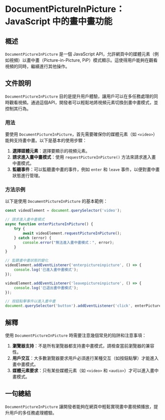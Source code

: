 <!--
Meta Description: # DocumentPictureInPicture：JavaScript 中的畫中畫功能 ## 概述 `DocumentPictureInPicture` 是一個 JavaScript API，允許網頁中的媒體元素（例如視頻）以畫中畫（Picture-in-Picture, PiP）模式顯示。這使...
Meta Keywords: documentpictureinpicture, videoelement, javascript, video, enterpictureinpicture
-->

# DocumentPictureInPicture：JavaScript 中的畫中畫功能

## 概述
`DocumentPictureInPicture` 是一個 JavaScript API，允許網頁中的媒體元素（例如視頻）以畫中畫（Picture-in-Picture, PiP）模式顯示。這使得用戶能夠在觀看視頻的同時，繼續進行其他操作。

## 文件說明
`DocumentPictureInPicture` 目的是提升用戶體驗，讓用戶可以在多任務處理的同時觀看視頻。通過這個API，開發者可以輕鬆地將視頻元素切換到畫中畫模式，並控制其行為。

### 用法
要使用 `DocumentPictureInPicture`，首先需要確保你的媒體元素（如 `<video>`）能夠支持畫中畫。以下是基本的使用步驟：

1. **選擇媒體元素**：選擇要顯示的視頻元素。
2. **請求進入畫中畫模式**：使用 `requestPictureInPicture()` 方法來請求進入畫中畫模式。
3. **監聽事件**：可以監聽畫中畫的事件，例如 `enter` 和 `leave` 事件，以便對畫中畫狀態進行管理。

### 方法示例
以下是使用 `DocumentPictureInPicture` 的基本範例：

```javascript
const videoElement = document.querySelector('video');

// 請求進入畫中畫模式
async function enterPictureInPicture() {
    try {
        await videoElement.requestPictureInPicture();
    } catch (error) {
        console.error("無法進入畫中畫模式：", error);
    }
}

// 監聽畫中畫狀態的變化
videoElement.addEventListener('enterpictureinpicture', () => {
    console.log('已進入畫中畫模式');
});

videoElement.addEventListener('leavepictureinpicture', () => {
    console.log('已退出畫中畫模式');
});

// 按鈕點擊事件以進入畫中畫
document.querySelector('button').addEventListener('click', enterPictureInPicture);
```

## 解釋
使用 `DocumentPictureInPicture` 時需要注意幾個常見的陷阱和注意事項：

1. **瀏覽器支持**：不是所有瀏覽器都支持畫中畫模式，請檢查當前瀏覽器的兼容性。
2. **用戶交互**：大多數瀏覽器要求用戶必須進行某種交互（如按鈕點擊）才能進入畫中畫模式。
3. **媒體元素要求**：只有某些媒體元素（如 `<video>` 和 `<audio>`）才可以進入畫中畫模式。

## 一句總結
`DocumentPictureInPicture` 讓開發者能夠在網頁中輕鬆實現畫中畫視頻播放，提升用戶的多任務處理體驗。